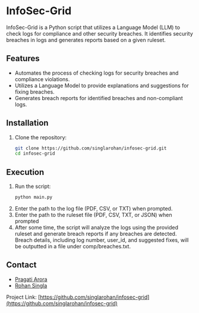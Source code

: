 # InfoSec-Grid

InfoSec-Grid is a Python script that utilizes a Language Model (LLM) to check logs for compliance and other security breaches. It identifies security breaches in logs and generates reports based on a given ruleset.

## Features

- Automates the process of checking logs for security breaches and compliance violations.
- Utilizes a Language Model to provide explanations and suggestions for fixing breaches.
- Generates breach reports for identified breaches and non-compliant logs.

## Installation

1. Clone the repository:
   ```sh
   git clone https://github.com/singlarohan/infosec-grid.git
   cd infosec-grid
## Execution

1. Run the script:
    ```sh
    python main.py

2. Enter the path to the log file (PDF, CSV, or TXT) when prompted.
3. Enter the path to the ruleset file (PDF, CSV, TXT, or JSON) when prompted
4. After some time, the script will analyze the logs using the provided ruleset and generate breach reports if any breaches are detected. Breach details, including log number, user_id, and suggested fixes, will be outputted in a file under comp/breaches.txt.


<!-- CONTACT -->
## Contact
- [Pragati Arora](mailto:pragatiarora314@gmail.com)
- [Rohan Singla](mailto:rohansingla2003@gmail.com)

Project Link: [https://github.com/singlarohan/infosec-grid](https://github.com/singlarohan/infosec-grid)
